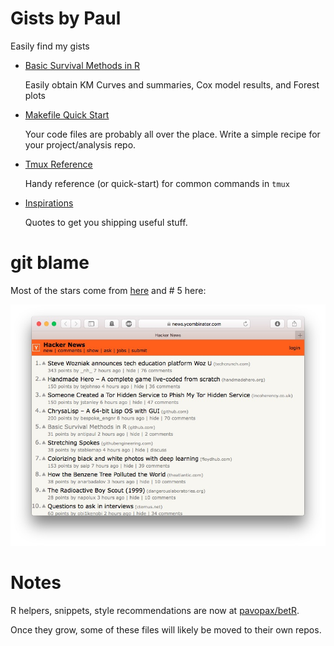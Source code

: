 # Gists by Paul

Easily find my gists


  * [Basic Survival Methods in R](survival-in-R.md)
  
    Easily obtain KM Curves and summaries, Cox model results, and Forest plots
    
  * [Makefile Quick Start](makefile-quick-start.md)
	
    Your code files are probably all over the place. Write a simple recipe for your
    project/analysis repo.

  * [Tmux Reference](tmux-reference.md)

    Handy reference (or quick-start) for common commands in `tmux`

  * [Inspirations](inspirations.md)
  
    Quotes to get you shipping useful stuff.
  
  
# git blame

Most of the stars come from
[here](https://twitter.com/newsycombinator/status/918975083804286976) and # 5
here:


![img](img/hn.jpg)


# Notes

R helpers, snippets, style recommendations are now at
[pavopax/betR](https://github.com/pavopax/betR).

Once they grow, some of these files will likely be moved to their own repos.
